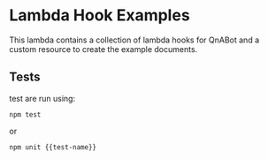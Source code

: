 # Lambda Hook Examples
This lambda contains a collection of lambda hooks for QnABot and a custom resource to create the example documents.

## Tests
test are run using:
```shell
npm test
```
or
```shell
npm unit {{test-name}}
```

